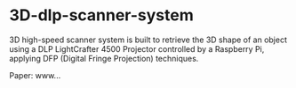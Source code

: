 # 3D-dlp-scanner-system

3D high-speed scanner system is built to retrieve the 3D shape of an object using a DLP LightCrafter 4500 Projector controlled by a Raspberry Pi, applying DFP (Digital Fringe Projection) techniques.

Paper: www...
